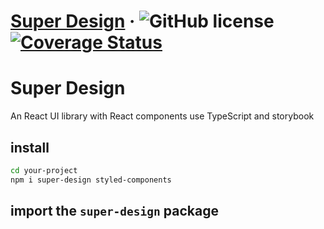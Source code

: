 # [Super Design](http://alexshan.com/) &middot; ![GitHub license](https://img.shields.io/badge/license-MIT-blue.svg) [![Coverage Status](https://coveralls.io/repos/github/AlexShan2008/super-design/badge.svg)](https://coveralls.io/github/AlexShan2008/super-design)

# Super Design

An React UI library with React components use TypeScript and storybook

## install

```sh
cd your-project
npm i super-design styled-components
```

## import the `super-design` package

```sh

```